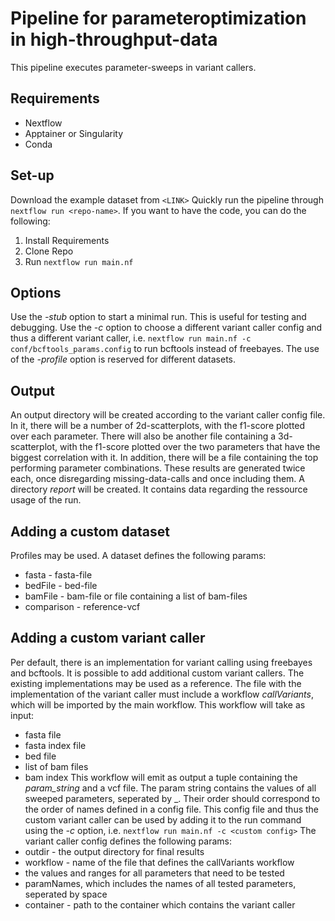 # Pipeline for parameteroptimization in high-throughput-data
This pipeline executes parameter-sweeps in variant callers.

## Requirements
- Nextflow
- Apptainer or Singularity
- Conda

## Set-up
Download the example dataset from ```<LINK>```
Quickly run the pipeline through ```nextflow run <repo-name>```.
If you want to have the code, you can do the following:
1. Install Requirements
2. Clone Repo
3. Run ```nextflow run main.nf```

## Options
Use the *-stub* option to start a minimal run. This is useful for testing and debugging.
Use the *-c* option to choose a different variant caller config and thus a different variant caller, i.e. ```nextflow run main.nf -c conf/bcftools_params.config``` to run bcftools instead of freebayes.
The use of the *-profile* option is reserved for different datasets.

## Output
An output directory will be created according to the variant caller config file. In it, there will be a number of 2d-scatterplots, with the f1-score plotted over each parameter. There will also be another file containing a 3d-scatterplot, with the f1-score plotted over the two parameters that have the biggest correlation with it.
In addition, there will be a file containing the top performing parameter combinations.
These results are generated twice each, once disregarding missing-data-calls and once including them.
A directory _report_ will be created. It contains data regarding the ressource usage of the run.

## Adding a custom dataset
Profiles may be used. A dataset defines the following params:
- fasta - fasta-file
- bedFile - bed-file
- bamFile - bam-file or file containing a list of bam-files
- comparison - reference-vcf

## Adding a custom variant caller
Per default, there is an implementation for variant calling using freebayes and bcftools. It is possible to add additional custom variant callers.
The existing implementations may be used as a reference.
The file with the implementation of the variant caller must include a workflow _callVariants_, which will be imported by the main workflow.
This workflow will take as input:
- fasta file
- fasta index file
- bed file
- list of bam files
- bam index
This workflow will emit as output a tuple containing the *param_string* and a vcf file.
The param string contains the values of all sweeped parameters, seperated by \_. Their order should correspond to the order of names defined in a config file.
This config file and thus the custom variant caller can be used by adding it to the run command using the *-c* option, i.e.
```nextflow run main.nf -c <custom config>```
The variant caller config defines the following params:
- outdir - the output directory for final results
- workflow - name of the file that defines the callVariants workflow
- the values and ranges for all parameters that need to be tested
- paramNames, which includes the names of all tested parameters, seperated by space
- container - path to the container which contains the variant caller
